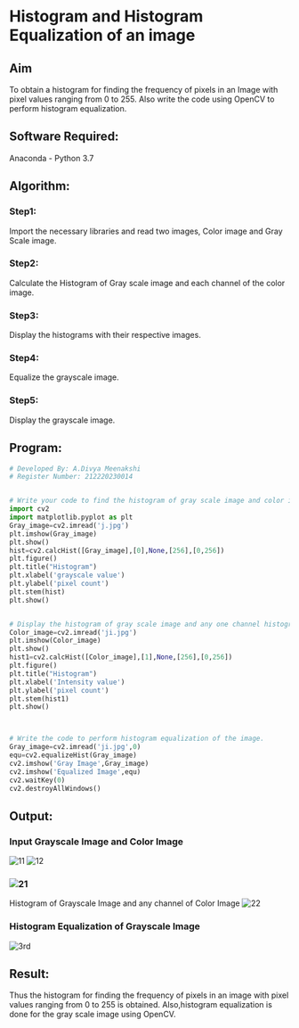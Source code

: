 # Histogram and Histogram Equalization of an image
## Aim
To obtain a histogram for finding the frequency of pixels in an Image with pixel values ranging from 0 to 255. Also write the code using OpenCV to perform histogram equalization.

## Software Required:
Anaconda - Python 3.7

## Algorithm:
### Step1:
Import the necessary libraries and read two images, Color image and Gray Scale image.
<br>

### Step2:
Calculate the Histogram of Gray scale image and each channel of the color image.
<br>

### Step3:
Display the histograms with their respective images.
<br>

### Step4:
Equalize the grayscale image.
<br>

### Step5:
Display the grayscale image.
<br>

## Program:
```python
# Developed By: A.Divya Meenakshi
# Register Number: 212220230014


# Write your code to find the histogram of gray scale image and color image channels.
import cv2
import matplotlib.pyplot as plt
Gray_image=cv2.imread('j.jpg')
plt.imshow(Gray_image)
plt.show()
hist=cv2.calcHist([Gray_image],[0],None,[256],[0,256])
plt.figure()
plt.title("Histogram")
plt.xlabel('grayscale value')
plt.ylabel('pixel count')
plt.stem(hist)
plt.show()


# Display the histogram of gray scale image and any one channel histogram from color image
Color_image=cv2.imread('ji.jpg')
plt.imshow(Color_image)
plt.show()
hist1=cv2.calcHist([Color_image],[1],None,[256],[0,256])
plt.figure()
plt.title("Histogram")
plt.xlabel('Intensity value')
plt.ylabel('pixel count')
plt.stem(hist1)
plt.show()



# Write the code to perform histogram equalization of the image. 
Gray_image=cv2.imread('ji.jpg',0)
equ=cv2.equalizeHist(Gray_image)
cv2.imshow('Gray Image',Gray_image)
cv2.imshow('Equalized Image',equ)
cv2.waitKey(0)
cv2.destroyAllWindows()

```



## Output:
### Input Grayscale Image and Color Image
![11](https://user-images.githubusercontent.com/75235402/164978192-923bddc4-275e-49e1-8700-cdd03828e24b.jpg)
![12](https://user-images.githubusercontent.com/75235402/164978196-f6a75f35-62f3-4757-9ae0-da5e53ee1f49.jpg)


### ![21](https://user-images.githubusercontent.com/75235402/164978199-d54b9df7-3970-48e3-9cd2-dd66dbc7d7c9.jpg)
Histogram of Grayscale Image and any channel of Color Image
![22](https://user-images.githubusercontent.com/75235402/164978209-86daea20-6ff1-4cf3-b5a4-09c7bb0a11bc.jpg)


### Histogram Equalization of Grayscale Image
![3rd](https://user-images.githubusercontent.com/75235402/164978213-cacb356b-0755-4ed3-9d0e-2448faf6f27d.jpg)

## Result: 
Thus the histogram for finding the frequency of pixels in an image with pixel values ranging from 0 to 255 is obtained. Also,histogram equalization is done for the gray scale image using OpenCV.
